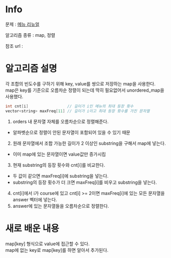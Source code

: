 # Info

  

문제 : [메뉴 리뉴얼](https://programmers.co.kr/learn/courses/30/lessons/72411)

알고리즘 종류 : map, 정렬

참조 url :

  

# 알고리즘 설명
각 조합의 빈도수를 구하기 위해 key, value를 쌍으로 저장하는 map을 사용한다.   
map은 key를 기준으로 오름차순 정렬이 되는데 딱히 필요없어서 unordered_map을 사용했다.  
 
```c++
int cnt[i]                 // 길이가 i인 메뉴의 최대 등장 횟수  
vector<string> maxFreq[11] // 길이가 i이고 최대 등장 횟수를 가진 문자열
```
1. orders 내 문자열 자체를 오름차순으로 정렬해준다.
- 알파벳순으로 정렬이 안된 문자열이 포함되어 있을 수 있기 때문
2. 원래 문자열에서 조합 가능한 길이가 2 이상인 substring을 구해서 map에 넣는다.
-  이미 map에 있는 문자열이면 value값만 증가시킴
3. 현재 substring의 등장 횟수와 cnt[i]를 비교한다.
- 두 값이 같으면 maxFreq[i]에 substring을 넣는다.
- substring의 등장 횟수가 더 크면 maxFreq[i]를 비우고 substring을 넣는다.
4. cnt[i]에서 i가 course에 있고 cnt[i] >= 2이면 maxFreq[i]에 있는 모든 문자열을 answer 벡터에 넣는다.
5. answer에 있는 문자열들을 오름차순으로 정렬한다.

# 새로 배운 내용
map[key] 형식으로 value에 접근할 수 있다.  
map에 없는 key로 map[key]를 하면 알아서 추가된다.
